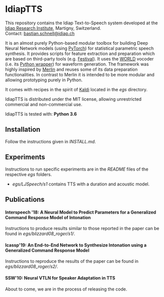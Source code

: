 # IdiapTTS
This repository contains the Idiap Text-to-Speech system developed at the [Idiap Research Institute](https://www.idiap.ch/en), Martigny, Switzerland.  
Contact: <bastian.schnell@idiap.ch>

It is an almost purely Python-based modular toolbox for building Deep Neural Network models (using [PyTorch](https://pytorch.org/)) for statistical parametric speech synthesis. It provides scripts for feature extraction and preparation which are based on third-party tools (e.g. [Festival](http://www.cstr.ed.ac.uk/projects/festival/)). It uses the [WORLD](https://github.com/mmorise/World) vocoder (i.e. its [Python wrapper](https://github.com/JeremyCCHsu/Python-Wrapper-for-World-Vocoder)) for waveform generation. The framework was highly inspired by [Merlin](https://github.com/CSTR-Edinburgh/merlin) and reuses some of its data preparation functionalities. In contrast to Merlin it is intended to be more modular and allowing prototyping purely in Python.

It comes with recipes in the spirit of [Kaldi](https://github.com/kaldi-asr/kaldi) located in the *egs* directory.

IdiapTTS is distributed under the MIT license, allowing unrestricted commercial and non-commercial use.

IdiapTTS is tested with: **Python 3.6**

## Installation
Follow the instructions given in *INSTALL.md*.

## Experiments  
Instructions to run specific experiments are in the *README* files of the respective *egs* folders.

* *egs/LJSpeech/s1* contains TTS with a duration and acoustic model.

## Publications
#### Interspeech '18: A Neural Model to Predict Parameters for a Generalized Command Response Model of Intonation
Instructions to produce results similar to those reported in the paper can be found in *egs/blizzard08_roger/s1/*.


#### Icassp'19: An End-to-End Network to Synthesize Intonation using a Generalized Command Response Model
Instructions to reproduce the results of the paper can be found in *egs/blizzard08_roger/s2/*.

#### SSW'10: Neural VTLN for Speaker Adaptation in TTS
About to come, we are in the process of releasing the code.